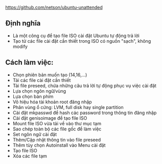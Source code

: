 https://github.com/netson/ubuntu-unattended

## Định nghĩa
- Là một công cụ để tạo file ISO cài đặt Ubuntu tự động trả lời
- Tạo từ các file cài đặt cần thiết trong ISO có nguồn "sạch", không modify

## Cách làm việc:
- Chọn phiên bản muốn tạo (14,16,...)
- Tải các file cài đặt cần thiết
- Tải file preseed, chứa những câu trả lời tự động phục vụ việc cài đặt
- Lựa chọn ngôn ngữ/vùng
- Lựa chọn bàn phím
- Vô hiệu hóa tài khoản root đăng nhập
- Phân vùng ổ cứng: LVM, full disk hay single partition
- Cài đặt mkpasswd để hash các password trong thông tin đăng nhập
- Cài đặt genisoimage để tạo file ISO
- Mount file ISO vừa tải về vào thư mục tạm
- Sao chép toàn bộ các file gốc để làm việc
- Set ngôn ngữ cài đặt
- Thêm/Cập nhật thông tin vào file preseed
- Thêm tùy chọn Autoinstall vào Menu cài đặt
- Tạo file ISO
- Xóa các file tạm